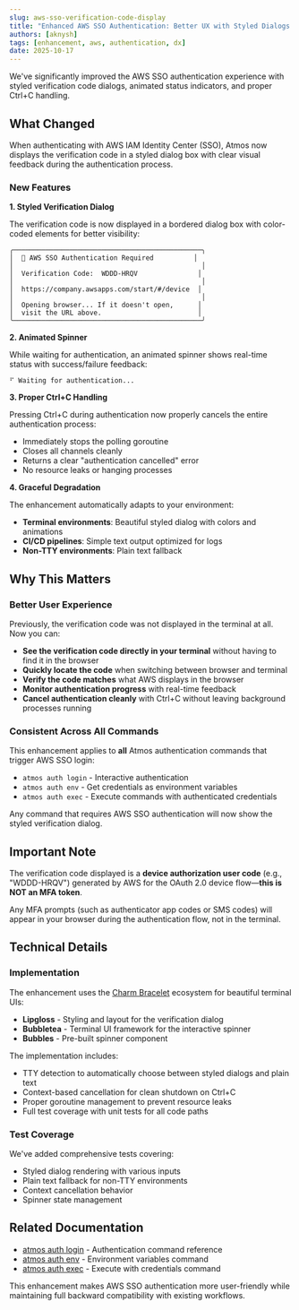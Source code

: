 ```yaml
---
slug: aws-sso-verification-code-display
title: "Enhanced AWS SSO Authentication: Better UX with Styled Dialogs and Graceful Cancellation"
authors: [aknysh]
tags: [enhancement, aws, authentication, dx]
date: 2025-10-17
---
```


We've significantly improved the AWS SSO authentication experience with styled verification code dialogs, animated status indicators, and proper Ctrl+C handling.

<!--truncate-->

## What Changed

When authenticating with AWS IAM Identity Center (SSO), Atmos now displays the verification code in a styled dialog box with clear visual feedback during the authentication process.

### New Features

**1. Styled Verification Dialog**

The verification code is now displayed in a bordered dialog box with color-coded elements for better visibility:

```
╭───────────────────────────────────────────────╮
│  🔐 AWS SSO Authentication Required          │
│                                               │
│  Verification Code:  WDDD-HRQV               │
│                                               │
│  https://company.awsapps.com/start/#/device  │
│                                               │
│  Opening browser... If it doesn't open,      │
│  visit the URL above.                        │
╰───────────────────────────────────────────────╯
```

**2. Animated Spinner**

While waiting for authentication, an animated spinner shows real-time status with success/failure feedback:

```
⠋ Waiting for authentication...
```

**3. Proper Ctrl+C Handling**

Pressing Ctrl+C during authentication now properly cancels the entire authentication process:
- Immediately stops the polling goroutine
- Closes all channels cleanly
- Returns a clear "authentication cancelled" error
- No resource leaks or hanging processes

**4. Graceful Degradation**

The enhancement automatically adapts to your environment:
- **Terminal environments**: Beautiful styled dialog with colors and animations
- **CI/CD pipelines**: Simple text output optimized for logs
- **Non-TTY environments**: Plain text fallback

## Why This Matters

### Better User Experience

Previously, the verification code was not displayed in the terminal at all. Now you can:

- **See the verification code directly in your terminal** without having to find it in the browser
- **Quickly locate the code** when switching between browser and terminal
- **Verify the code matches** what AWS displays in the browser
- **Monitor authentication progress** with real-time feedback
- **Cancel authentication cleanly** with Ctrl+C without leaving background processes running

### Consistent Across All Commands

This enhancement applies to **all** Atmos authentication commands that trigger AWS SSO login:

- `atmos auth login` - Interactive authentication
- `atmos auth env` - Get credentials as environment variables
- `atmos auth exec` - Execute commands with authenticated credentials

Any command that requires AWS SSO authentication will now show the styled verification dialog.

## Important Note

The verification code displayed is a **device authorization user code** (e.g., "WDDD-HRQV") generated by AWS for the OAuth 2.0 device flow—**this is NOT an MFA token**.

Any MFA prompts (such as authenticator app codes or SMS codes) will appear in your browser during the authentication flow, not in the terminal.

## Technical Details

### Implementation

The enhancement uses the [Charm Bracelet](https://charm.sh/) ecosystem for beautiful terminal UIs:

- **Lipgloss** - Styling and layout for the verification dialog
- **Bubbletea** - Terminal UI framework for the interactive spinner
- **Bubbles** - Pre-built spinner component

The implementation includes:

- TTY detection to automatically choose between styled dialogs and plain text
- Context-based cancellation for clean shutdown on Ctrl+C
- Proper goroutine management to prevent resource leaks
- Full test coverage with unit tests for all code paths

### Test Coverage

We've added comprehensive tests covering:

- Styled dialog rendering with various inputs
- Plain text fallback for non-TTY environments
- Context cancellation behavior
- Spinner state management

## Related Documentation

- [atmos auth login](/cli/commands/auth/login) - Authentication command reference
- [atmos auth env](/cli/commands/auth/env) - Environment variables command
- [atmos auth exec](/cli/commands/auth/exec) - Execute with credentials command

This enhancement makes AWS SSO authentication more user-friendly while maintaining full backward compatibility with existing workflows.
